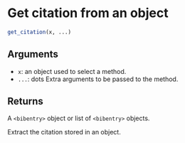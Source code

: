 # Get citation from an object

```r
get_citation(x, ...)
```

## Arguments

- `x`: an object used to select a method.
- `...`: dots Extra arguments to be passed to the method.

## Returns

A `<bibentry>` object or list of `<bibentry>` objects.

Extract the citation stored in an object.

